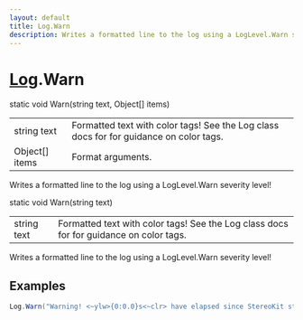 ```yaml
---
layout: default
title: Log.Warn
description: Writes a formatted line to the log using a LogLevel.Warn severity level!
---
```

# [Log]({{site.url}}/Pages/Reference/Log.html).Warn

<div class='signature' markdown='1'>
static void Warn(string text, Object[] items)
</div>

|  |  |
|--|--|
|string text|Formatted text with color tags! See the Log             class docs for for guidance on color tags.|
|Object[] items|Format arguments.|

Writes a formatted line to the log using a LogLevel.Warn
severity level!
<div class='signature' markdown='1'>
static void Warn(string text)
</div>

|  |  |
|--|--|
|string text|Formatted text with color tags! See the Log             class docs for for guidance on color tags.|

Writes a formatted line to the log using a LogLevel.Warn
severity level!




## Examples

```csharp
Log.Warn("Warning! <~ylw>{0:0.0}s<~clr> have elapsed since StereoKit start!", Time.Total);
```

